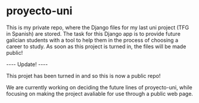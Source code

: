 # proyecto-uni
This is my private repo, where the Django files for my last uni project (TFG in Spanish) are stored.
The task for this Django app is to provide future galician students with a tool to help them in the process of choosing a career to study. 
As soon as this project is turned in, the files will be made public!

---- Update! ----

This projet has been turned in and so this is now a public repo!

We are currently working on deciding the future lines of proyecto-uni, while focusing on making the project avaliable for use through a public web page. 
